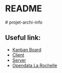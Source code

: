 # README

\# projet-archi-info

## Useful link:

* [Kanban Board](https://github.com/orgs/Nocturlab/teams/projet-archi-data/projects)
* [Client](https://github.com/Nocturlab/projet-archi-info-client)
* [Server](https://github.com/Nocturlab/projet-archi-info-server)
* [Opendata La Rochelle](https://opendata.larochelle.fr/dataset/?fwp_sscatgorie=stationnement)

